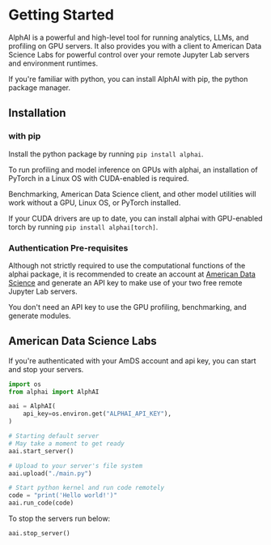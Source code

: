 # Getting Started

AlphAI is a powerful and high-level tool for running analytics, LLMs, and profiling on GPU servers. It also provides you with a client to American Data Science Labs for powerful control over your remote Jupyter Lab servers and environment runtimes.

If you're familiar with python, you can install AlphAI with pip, the python package manager.

## Installation

### with pip

Install the python package by running `pip install alphai`.

To run profiling and model inference on GPUs with alphai, an installation of PyTorch in a Linux OS with CUDA-enabled is required.

Benchmarking, American Data Science client, and other model utilities will work without a GPU, Linux OS, or PyTorch installed.

If your CUDA drivers are up to date, you can install alphai with GPU-enabled torch by running `pip install alphai[torch]`.


### Authentication Pre-requisites

Although not strictly required to use the computational functions of the alphai package, it is recommended to create an account at [American Data Science](https://dashboard.amdatascience.com) and generate an API key to make use of your two free remote Jupyter Lab servers.

You don't need an API key to use the GPU profiling, benchmarking, and generate modules.

## American Data Science Labs

If you're authenticated with your AmDS account and api key, you can start and stop your servers.


```python
import os
from alphai import AlphAI

aai = AlphAI(
    api_key=os.environ.get("ALPHAI_API_KEY"),
)

# Starting default server
# May take a moment to get ready
aai.start_server()

# Upload to your server's file system 
aai.upload("./main.py")

# Start python kernel and run code remotely
code = "print('Hello world!')"
aai.run_code(code)

```


To stop the servers run below:


```python
aai.stop_server()
```

